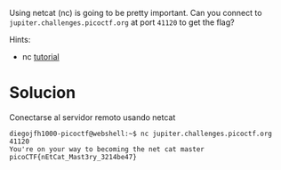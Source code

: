 Using netcat (nc) is going to be pretty important. Can you connect to `jupiter.challenges.picoctf.org` at port `41120` to get the flag?

Hints:
- nc [tutorial](https://linux.die.net/man/1/nc)
# Solucion 
Conectarse al servidor remoto usando netcat
```
diegojfh1000-picoctf@webshell:~$ nc jupiter.challenges.picoctf.org 41120
You're on your way to becoming the net cat master
picoCTF{nEtCat_Mast3ry_3214be47}
```
